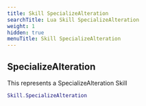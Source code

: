 ```yaml
---
title: Skill SpecializeAlteration
searchTitle: Lua Skill SpecializeAlteration
weight: 1
hidden: true
menuTitle: Skill SpecializeAlteration
---
```

## SpecializeAlteration

This represents a SpecializeAlteration Skill
```lua
Skill.SpecializeAlteration
```
